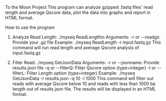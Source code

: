 To the Moon Project
This program can analyze gzipped .fastq files' read length and average Qscore data, plot the data into graphs and report in HTML format.

How to use the program

1. Analyze Read Length: ./myseq ReadLength\n
Arguments: -r or --readgz: Provide your .gz file
Example: ./myseq ReadLength -r input.fastq.gz
  This command will run read length and average Qscore analysis of input.fastq.gz

2. Filter Read: ./myseq GetJsonData
Arguments:  -r or --jsonname: Provide results.json file
           -q or --filterQ: Filter Qscore option (type=integer)
           -l or --filterL: Filter Length option (type=integer)
Example: ./myseq GetJsonData -r results.json -q 10 -l 1000
  This command will filter out reads with average Qscore below 10 and reads with less than 1000 bp length out of results.json file.
  The results will be displayed in an HTML format.
